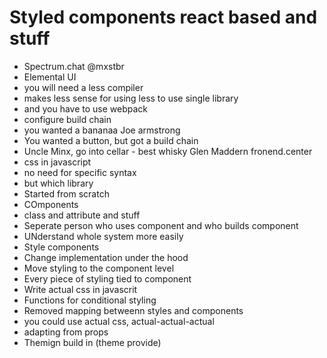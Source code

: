 # Styled components react based and stuff
- Spectrum.chat
@mxstbr
- Elemental UI
- you will need a less compiler
- makes less sense for using less to use single library
- and you have to use webpack
- configure build chain
- you wanted a bananaa Joe armstrong
- You wanted a button, but got a build chain
- Uncle Minx, go into cellar - best whisky
Glen Maddern fronend.center
- css in javascript
- no need for specific syntax
- but which library
- Started from scratch
- COmponents
- class and attribute and stuff
- Seperate person who uses component and who builds component
- UNderstand whole system more easily
- Style components
- Change implementation under the hood
- Move styling to the component level
- Every piece of styling tied to component
- Write actual css in javascrit
- Functions for conditional styling
- Removed mapping betweenn styles and components
- you could use actual css, actual-actual-actual
- adapting from props
- Themign build in (theme provide)

